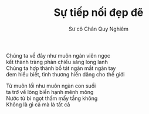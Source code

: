 ﻿---
title: Sự tiếp nối đẹp đẽ
author: Sư cô Chân Quy Nghiêm
---

<div class="verse"><p>Chúng ta về đây như muôn ngàn viên ngọc<br/>
kết thành tràng phản chiếu sáng long lanh<br/>
Chúng ta hợp thành bồ tát ngàn mắt ngàn tay<br/>
đem hiểu biết, tình thương hiến dâng cho thế giới</p>

<p>Từ muôn lối như muôn ngàn con suối<br/>
ta trở về lòng biển hạnh mênh mông<br/>
Nước từ bi ngọt thấm mấy tầng không<br/>
Không là gì cả mà là tất cả</p></div>
